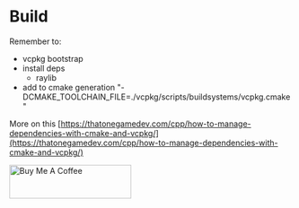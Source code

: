# Build

Remember to:

- vcpkg bootstrap
- install deps
    - raylib
- add to cmake generation "-DCMAKE_TOOLCHAIN_FILE=./vcpkg/scripts/buildsystems/vcpkg.cmake"

More on this [https://thatonegamedev.com/cpp/how-to-manage-dependencies-with-cmake-and-vcpkg/](https://thatonegamedev.com/cpp/how-to-manage-dependencies-with-cmake-and-vcpkg/)

<a href="https://www.buymeacoffee.com/object71" target="_blank"><img src="https://cdn.buymeacoffee.com/buttons/v2/default-red.png" alt="Buy Me A Coffee" style="height: 60px !important;width: 217px !important;" ></a>
